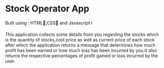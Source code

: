 # Stock Operator App

Built using : HTML🔧,CSS🎨 and Javascript⚡

This application collects some details from you regarding the stocks which is the quantity of stocks,cost price as well as current price of each stock after which the application returns a message that determines how much profit has been earned or how much loss has been incurred by you.It also returns the respective percentages of profit gained or loss incurred by the user.

